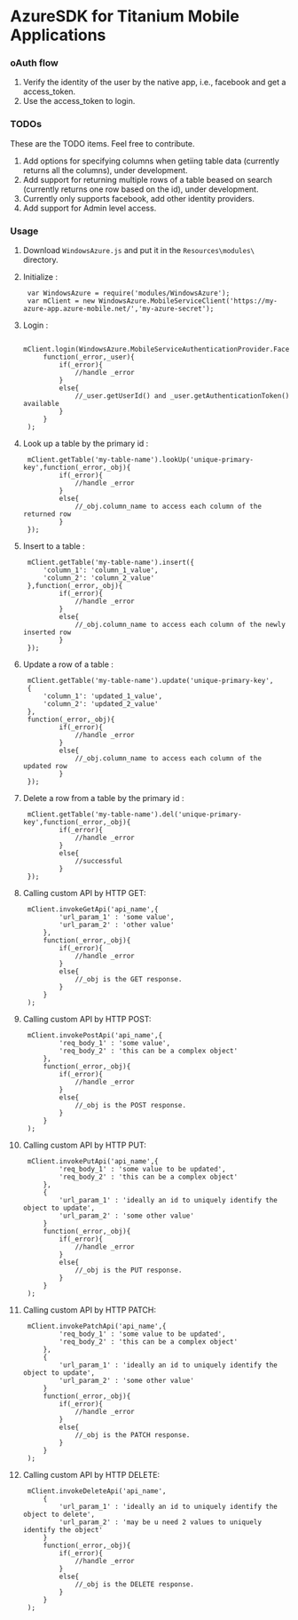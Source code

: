 AzureSDK for Titanium Mobile Applications
=================

### oAuth flow
1.  Verify the identity of the user by the native app, i.e., facebook and get a access_token.
2.  Use the access_token to login.

### TODOs
These are the TODO items. Feel free to contribute.

1.  Add options for specifying columns when getiing table data (currently returns all the columns), under development.
2.  Add support for returning multiple rows of a table beased on search (currently returns one row based on the id), under development.
3.  Currently only supports facebook, add other identity providers.
4.  Add support for Admin level access.
 
### Usage
1. Download `WindowsAzure.js` and put it in the `Resources\modules\` directory.
2. Initialize :


        var WindowsAzure = require('modules/WindowsAzure');
        var mClient = new WindowsAzure.MobileServiceClient('https://my-azure-app.azure-mobile.net/','my-azure-secret');
        
3. Login :


		mClient.login(WindowsAzure.MobileServiceAuthenticationProvider.Facebook,'facebook_access_token',
			function(_error,_user){
				if(_error){
					//handle _error
				}
				else{
					//_user.getUserId() and _user.getAuthenticationToken() available
				}
			}
		);
4. Look up a table by the primary id :



		mClient.getTable('my-table-name').lookUp('unique-primary-key',function(_error,_obj){
				if(_error){
					//handle _error
				}
				else{
					//_obj.column_name to access each column of the returned row
				}
		});
		
5. Insert to a table :



		mClient.getTable('my-table-name').insert({
			'column_1': 'column_1_value',
			'column_2': 'column_2_value'
		},function(_error,_obj){
				if(_error){
					//handle _error
				}
				else{
					//_obj.column_name to access each column of the newly inserted row
				}
		});
		
5. Update a row of a table :



		mClient.getTable('my-table-name').update('unique-primary-key',
		{
			'column_1': 'updated_1_value',
			'column_2': 'updated_2_value'
		},
		function(_error,_obj){
				if(_error){
					//handle _error
				}
				else{
					//_obj.column_name to access each column of the updated row
				}
		});

4. Delete a row from a table by the primary id :



		mClient.getTable('my-table-name').del('unique-primary-key',function(_error,_obj){
				if(_error){
					//handle _error
				}
				else{
					//successful
				}
		});
		
		
4. Calling custom API by HTTP GET:



		mClient.invokeGetApi('api_name',{
				'url_param_1' : 'some value',
				'url_param_2' : 'other value'
			},
			function(_error,_obj){
				if(_error){
					//handle _error
				}
				else{
					//_obj is the GET response.
				}
			}
		);
		
4. Calling custom API by HTTP POST:



		mClient.invokePostApi('api_name',{
				'req_body_1' : 'some value',
				'req_body_2' : 'this can be a complex object'
			},
			function(_error,_obj){
				if(_error){
					//handle _error
				}
				else{
					//_obj is the POST response.
				}
			}
		);
		
		
4. Calling custom API by HTTP PUT:



		mClient.invokePutApi('api_name',{
				'req_body_1' : 'some value to be updated',
				'req_body_2' : 'this can be a complex object'
			},
			{
				'url_param_1' : 'ideally an id to uniquely identify the object to update',
				'url_param_2' : 'some other value'
			}
			function(_error,_obj){
				if(_error){
					//handle _error
				}
				else{
					//_obj is the PUT response.
				}
			}
		);
		
		
4. Calling custom API by HTTP PATCH:



		mClient.invokePatchApi('api_name',{
				'req_body_1' : 'some value to be updated',
				'req_body_2' : 'this can be a complex object'
			},
			{
				'url_param_1' : 'ideally an id to uniquely identify the object to update',
				'url_param_2' : 'some other value'
			}
			function(_error,_obj){
				if(_error){
					//handle _error
				}
				else{
					//_obj is the PATCH response.
				}
			}
		);
		
		
		
4. Calling custom API by HTTP DELETE:



		mClient.invokeDeleteApi('api_name',
			{
				'url_param_1' : 'ideally an id to uniquely identify the object to delete',
				'url_param_2' : 'may be u need 2 values to uniquely identify the object'
			}
			function(_error,_obj){
				if(_error){
					//handle _error
				}
				else{
					//_obj is the DELETE response.
				}
			}
		);
